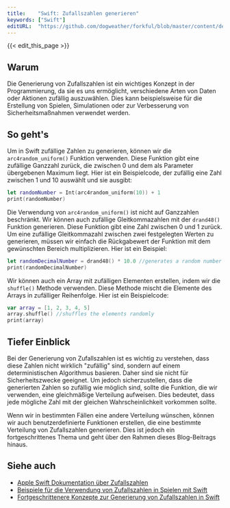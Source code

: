 ```yaml
---
title:    "Swift: Zufallszahlen generieren"
keywords: ["Swift"]
editURL:  "https://github.com/dogweather/forkful/blob/master/content/de/swift/generating-random-numbers.md"
---
```


{{< edit_this_page >}}

## Warum

Die Generierung von Zufallszahlen ist ein wichtiges Konzept in der Programmierung, da sie es uns ermöglicht, verschiedene Arten von Daten oder Aktionen zufällig auszuwählen. Dies kann beispielsweise für die Erstellung von Spielen, Simulationen oder zur Verbesserung von Sicherheitsmaßnahmen verwendet werden.

## So geht's

Um in Swift zufällige Zahlen zu generieren, können wir die `arc4random_uniform()` Funktion verwenden. Diese Funktion gibt eine zufällige Ganzzahl zurück, die zwischen 0 und dem als Parameter übergebenen Maximum liegt. Hier ist ein Beispielcode, der zufällig eine Zahl zwischen 1 und 10 auswählt und sie ausgibt:

```Swift
let randomNumber = Int(arc4random_uniform(10)) + 1
print(randomNumber)
```

Die Verwendung von `arc4random_uniform()` ist nicht auf Ganzzahlen beschränkt. Wir können auch zufällige Gleitkommazahlen mit der `drand48()` Funktion generieren. Diese Funktion gibt eine Zahl zwischen 0 und 1 zurück. Um eine zufällige Gleitkommazahl zwischen zwei festgelegten Werten zu generieren, müssen wir einfach die Rückgabewert der Funktion mit dem gewünschten Bereich multiplizieren. Hier ist ein Beispiel:

```Swift
let randomDecimalNumber = drand48() * 10.0 //generates a random number between 0 and 10
print(randomDecimalNumber)
```

Wir können auch ein Array mit zufälligen Elementen erstellen, indem wir die `shuffle()` Methode verwenden. Diese Methode mischt die Elemente des Arrays in zufälliger Reihenfolge. Hier ist ein Beispielcode:

```Swift
var array = [1, 2, 3, 4, 5]
array.shuffle() //shuffles the elements randomly
print(array)
```

## Tiefer Einblick

Bei der Generierung von Zufallszahlen ist es wichtig zu verstehen, dass diese Zahlen nicht wirklich "zufällig" sind, sondern auf einem deterministischen Algorithmus basieren. Daher sind sie nicht für Sicherheitszwecke geeignet. Um jedoch sicherzustellen, dass die generierten Zahlen so zufällig wie möglich sind, sollte die Funktion, die wir verwenden, eine gleichmäßige Verteilung aufweisen. Dies bedeutet, dass jede mögliche Zahl mit der gleichen Wahrscheinlichkeit vorkommen sollte.

Wenn wir in bestimmten Fällen eine andere Verteilung wünschen, können wir auch benutzerdefinierte Funktionen erstellen, die eine bestimmte Verteilung von Zufallszahlen generieren. Dies ist jedoch ein fortgeschrittenes Thema und geht über den Rahmen dieses Blog-Beitrags hinaus.

## Siehe auch

- [Apple Swift Dokumentation über Zufallszahlen](https://developer.apple.com/documentation/swift/swift_standard_library/classes/arc4random_uniform)
- [Beispiele für die Verwendung von Zufallszahlen in Spielen mit Swift](https://medium.com/@infiniteooo/zufallszahlen-in-swift-mit-arc4random-f9cf826a7f47)
- [Fortgeschrittenere Konzepte zur Generierung von Zufallszahlen in Swift](https://medium.com/swift-programming/swift-playground-tutorial-random-numbers-in-swift-2-6f10433a6eac)